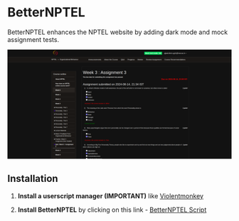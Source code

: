 # BetterNPTEL

BetterNPTEL enhances the NPTEL website by adding dark mode and mock assignment tests.

![Preview image](https://github.com/ujjujjuj/BetterNPTEL/blob/master/img/preview.png?raw=true)

## Installation

1. **Install a userscript manager (IMPORTANT)** like [Violentmonkey](https://violentmonkey.github.io/)

2. **Install BetterNPTEL** by clicking on this link - [BetterNPTEL Script](https://github.com/ujjujjuj/BetterNPTEL/raw/refs/heads/master/better-nptel.user.js)
